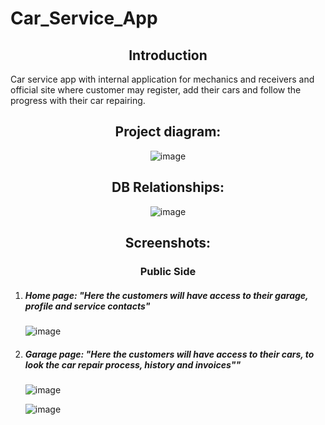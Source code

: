 # Car_Service_App
<h2 align="center">Introduction</h2>
Car service app with internal application for mechanics and receivers and official site where customer may register, add their cars and follow the progress with their car repairing.

[comment]: < Link to DEV Env:  https://cvstoilov.pythonanywhere.com/>

<h2 align="center">Project diagram:</h2>
<div align="center">
  
![image](https://github.com/ChavdarStoilov/Car_Service_App/assets/80538498/678e8369-47b7-4a55-b278-bcc05404cdf0)

</div>
<h2 align="center">DB Relationships:</h2>
<div align="center">

![image](https://github.com/ChavdarStoilov/Car_Service_App/assets/80538498/3ae97631-ea9a-4d68-b147-9e828ced5b25)

  
</div>
<h2 align="center">Screenshots:</h2>

<h3 align="center">Public Side</h3>
<ol>
  <li>
    <h5>Home page: "Here the customers will have access to their garage, profile and service contacts"</h3>
    
  ![image](https://github.com/ChavdarStoilov/Car_Service_App/assets/80538498/11d4b598-f9b6-44bf-8be9-35bde3129f54)

    
  </li>
   <li>
    <h5>Garage page: "Here the customers will have access to their cars, to look the car repair process, history and invoices""</h3>
    
  ![image](https://github.com/ChavdarStoilov/Car_Service_App/assets/80538498/27d925bd-9d7c-4c72-a4d5-0e8f023622f7)

  ![image](https://github.com/ChavdarStoilov/Car_Service_App/assets/80538498/7b9987ca-2722-4583-b350-029aeffd0607)

  </li>
</ol>



[comment]: <Load data from json in DB: python manage.py loaddata file_name.json>

